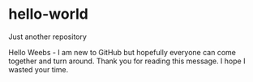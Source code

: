 # hello-world
Just another repository

Hello Weebs -
I am new to GitHub but hopefully everyone can come together and turn around.
Thank you for reading this message. I hope I wasted your time.

